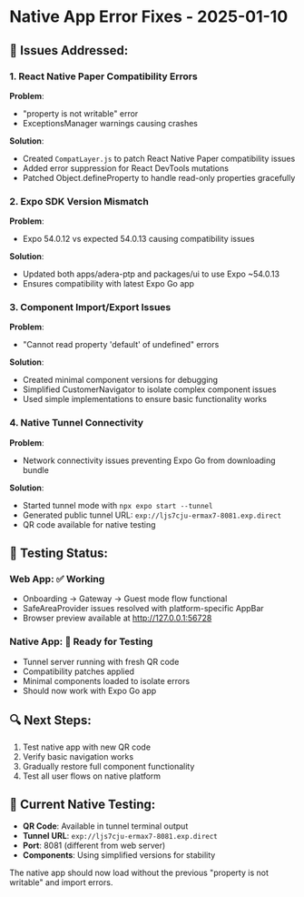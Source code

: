 # Native App Error Fixes - 2025-01-10

## 🔧 **Issues Addressed:**

### 1. React Native Paper Compatibility Errors
**Problem**: 
- "property is not writable" error
- ExceptionsManager warnings causing crashes

**Solution**: 
- Created `CompatLayer.js` to patch React Native Paper compatibility issues
- Added error suppression for React DevTools mutations
- Patched Object.defineProperty to handle read-only properties gracefully

### 2. Expo SDK Version Mismatch
**Problem**: 
- Expo 54.0.12 vs expected 54.0.13 causing compatibility issues

**Solution**: 
- Updated both apps/adera-ptp and packages/ui to use Expo ~54.0.13
- Ensures compatibility with latest Expo Go app

### 3. Component Import/Export Issues
**Problem**: 
- "Cannot read property 'default' of undefined" errors

**Solution**: 
- Created minimal component versions for debugging
- Simplified CustomerNavigator to isolate complex component issues
- Used simple implementations to ensure basic functionality works

### 4. Native Tunnel Connectivity
**Problem**: 
- Network connectivity issues preventing Expo Go from downloading bundle

**Solution**: 
- Started tunnel mode with `npx expo start --tunnel`
- Generated public tunnel URL: `exp://ljs7cju-ermax7-8081.exp.direct`
- QR code available for native testing

## 🧪 **Testing Status:**

### Web App: ✅ **Working**
- Onboarding → Gateway → Guest mode flow functional
- SafeAreaProvider issues resolved with platform-specific AppBar
- Browser preview available at http://127.0.0.1:56728

### Native App: 🔄 **Ready for Testing**
- Tunnel server running with fresh QR code
- Compatibility patches applied
- Minimal components loaded to isolate errors
- Should now work with Expo Go app

## 🔍 **Next Steps:**
1. Test native app with new QR code
2. Verify basic navigation works
3. Gradually restore full component functionality
4. Test all user flows on native platform

## 📱 **Current Native Testing:**
- **QR Code**: Available in tunnel terminal output
- **Tunnel URL**: `exp://ljs7cju-ermax7-8081.exp.direct`
- **Port**: 8081 (different from web server)
- **Components**: Using simplified versions for stability

The native app should now load without the previous "property is not writable" and import errors.
